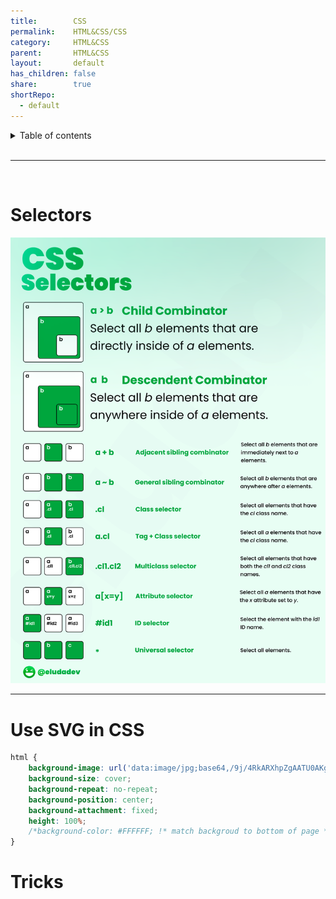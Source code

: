 ```yaml
---
title:        CSS    
permalink:    HTML&CSS/CSS    
category:     HTML&CSS    
parent:       HTML&CSS    
layout:       default    
has_children: false    
share:        true    
shortRepo:    
  - default          
---
```

    
<details markdown="block">              
<summary>              
Table of contents              
</summary>              
{: .text-delta }              
1. TOC              
{:toc}              
</details>              
    
<br/>              
    
***              
    
<br/>         
    
# Selectors    
    
![cssSelectors.png](..%2Fassets%2FcssSelectors.png)    
    
---
    
# Use SVG in CSS    
    
```css    
html {    
    background-image: url('data:image/jpg;base64,/9j/4RkARXhpZgAATU0AKgAAAAgAB6f/9k='), url(/TBEX/resource/src/815-teams-north-gate-path.jpg);    
    background-size: cover;    
    background-repeat: no-repeat;    
    background-position: center;    
    background-attachment: fixed;    
    height: 100%;    
    /*background-color: #FFFFFF; !* match backgroud to bottom of page *!*/    
}    
```    
    
# Tricks    
    
<object data="css.html" width="1000" height="10000" type="text/html"></object>